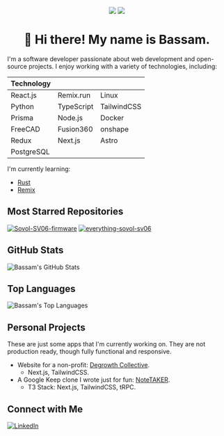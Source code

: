 <p align="center">
  <img src="https://img.shields.io/github/stars/bassamanator"/>
  <img src="https://img.shields.io/website?url=https%3A%2F%2Fbassamhusain.com&up_message=https%3A%2F%2Fbassamhusain.com&down_message=https%3A%2F%2Fbassamhusain.com&style=social&label=Website"/>
</p>

<h1 align="center">
👋 Hi there! My name is Bassam.
</h1>

I'm a software developer passionate about web development and open-source projects. I enjoy working with a variety of technologies, including:

| Technology |            |             |
| ---------- | ---------- | ----------- |
| React.js   | Remix.run  | Linux       |
| Python     | TypeScript | TailwindCSS |
| Prisma     | Node.js    | Docker      |
| FreeCAD    | Fusion360  | onshape     |
| Redux      | Next.js    | Astro       |
| PostgreSQL |            |             |

I'm currently learning:

- [Rust](https://www.rust-lang.org/)
- [Remix](https://remix.run/)

## Most Starred Repositories

[![Sovol-SV06-firmware](https://github-readme-stats-iota-lyart.vercel.app/api/pin/?username=bassamanator&repo=Sovol-SV06-firmware&theme=panda)](https://github.com/bassamanator/Sovol-SV06-firmware)
[![everything-sovol-sv06](https://github-readme-stats-iota-lyart.vercel.app/api/pin/?username=bassamanator&repo=everything-sovol-sv06&theme=panda)](https://github.com/bassamanator/everything-sovol-sv06)

## GitHub Stats

![Bassam's GitHub Stats](https://github-readme-stats-iota-lyart.vercel.app/api?username=bassamanator&show_icons=true&theme=panda&show=discussions_started,discussions_answered,prs_merged&hide=contribs)

## Top Languages

![Bassam's Top Languages](https://github-readme-stats-iota-lyart.vercel.app/api/top-langs/?username=bassamanator&theme=panda&size_weight=0.5&count_weight=0.5&layout=donut-vertical)

## Personal Projects

These are just some apps that I'm currently working on. They are not production ready, though fully functional and responsive.

- Website for a non-profit: [Degrowth Collective](https://landing-page-v2-delta.vercel.app/).
  - Next.js, TailwindCSS.
- A Google Keep clone I wrote just for fun: [NoteTAKER](https://keep-clone-puce.vercel.app/).
  - T3 Stack: Next.js, TailwindCSS, tRPC.

## Connect with Me

[![LinkedIn](https://img.shields.io/badge/LinkedIn-Profile-informational?style=flat-square&logo=linkedin&logoColor=white&color=blue)](https://www.linkedin.com/in/bassamhusain)
